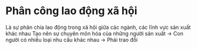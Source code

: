 # Phân công lao động xã hội

Là sự phân chia lao động trong xã hội giữa các ngành, các lĩnh vực sản xuất khác nhau
Tạo nên sự chuyên môn hóa của những người sản xuất -> Con người có nhiều loại nhu cầu khác nhau -> Phải trao đổi